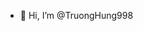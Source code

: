 - 👋 Hi, I’m @TruongHung998


<!---
TruongHung998/TruongHung998 is a ✨ special ✨ repository because its `README.md` (this file) appears on your GitHub profile.
You can click the Preview link to take a look at your changes.
--->
